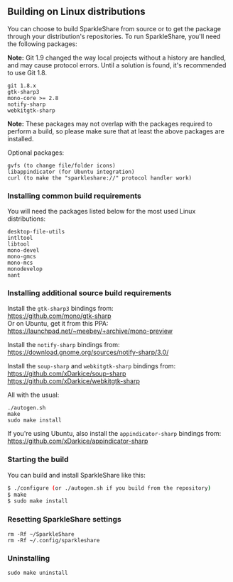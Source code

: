 ## Building on Linux distributions

You can choose to build SparkleShare from source or to get the package through your distribution's repositories.
To run SparkleShare, you'll need the following packages:

**Note:** Git 1.9 changed the way local projects without a history are handled, and may cause protocol errors. Until a solution is found, it's recommended to use Git 1.8.

```
git 1.8.x
gtk-sharp3
mono-core >= 2.8
notify-sharp
webkitgtk-sharp
```

**Note:** These packages may not overlap with the packages required to perform a build, so please make sure that at least the above packages are installed. 

Optional packages:

```
gvfs (to change file/folder icons)
libappindicator (for Ubuntu integration)
curl (to make the "sparkleshare://" protocol handler work)
```


### Installing common build requirements

You will need the packages listed below for the most used Linux distributions:  

```
desktop-file-utils
intltool
libtool
mono-devel
mono-gmcs
mono-mcs
monodevelop
nant
```


### Installing additional source build requirements

Install the `gtk-sharp3` bindings from:  
https://github.com/mono/gtk-sharp  
Or on Ubuntu, get it from this PPA:  
https://launchpad.net/~meebey/+archive/mono-preview

Install the `notify-sharp` bindings from:  
https://download.gnome.org/sources/notify-sharp/3.0/

Install the `soup-sharp` and `webkitgtk-sharp` bindings from:  
https://github.com/xDarkice/soup-sharp  
https://github.com/xDarkice/webkitgtk-sharp

All with the usual:

```
./autogen.sh
make
sudo make install
```

If you're using Ubuntu, also install the `appindicator-sharp` bindings from:  
https://github.com/xDarkice/appindicator-sharp



### Starting the build

You can build and install SparkleShare like this:

```bash
$ ./configure (or ./autogen.sh if you build from the repository)
$ make
$ sudo make install
```


### Resetting SparkleShare settings

```
rm -Rf ~/SparkleShare
rm -Rf ~/.config/sparkleshare
```


### Uninstalling

```
sudo make uninstall
```
